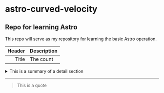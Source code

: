 # astro-curved-velocity
## Repo for learning Astro

This repo will serve as my repository for learning the basic Astro operation.

| Header | Description |
|-------:|-------------|
| Title | The count |

<details>
<summary>This is a summary of a detail section</summary>
This is the text inside the detail.
</details>

---
> This is a quote

